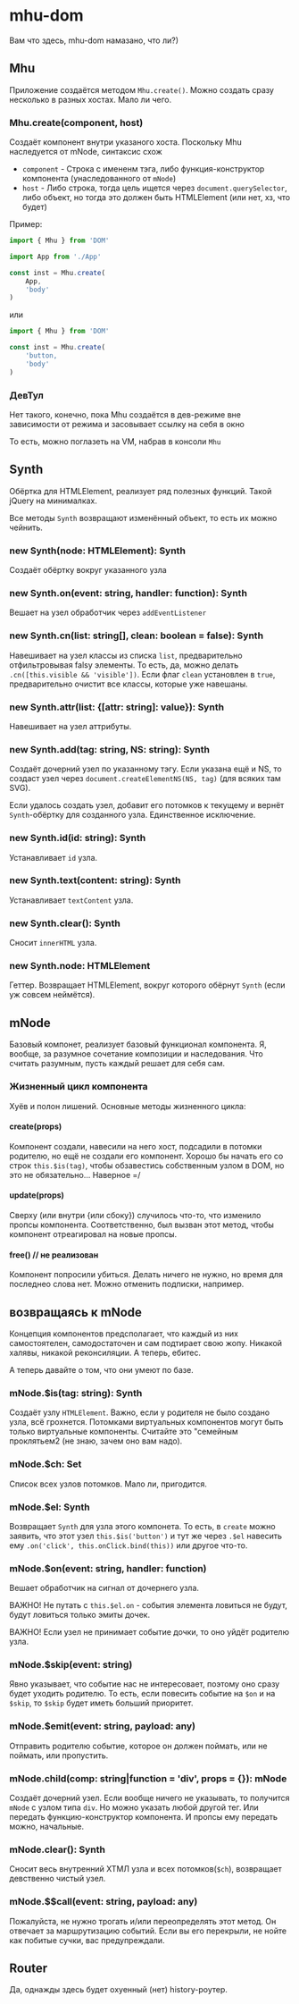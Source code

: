 # mhu-dom
Вам что здесь, mhu-dom намазано, что ли?)

## Mhu
Приложение создаётся методом `Mhu.create()`. Можно создать сразу несколько в разных хостах. Мало ли чего.

### Mhu.create(component, host)
Создаёт компонент внутри указаного хоста. Поскольку Mhu наследуется от mNode, синтаксис схож
- `component` - Строка с имененм тэга, либо функция-конструктор компонента (унаследованного от `mNode`)
- `host` - Либо строка, тогда цель ищется через `document.querySelector`, либо объект, но тогда это должен быть HTMLElement (или нет, хз, что будет)

Пример:
```js
import { Mhu } from 'DOM'

import App from './App'

const inst = Mhu.create(
	App,
	'body'
)
```

или

```js
import { Mhu } from 'DOM'

const inst = Mhu.create(
	'button,
	'body'
)
```

### ДевТул
Нет такого, конечно, пока Mhu создаётся в дев-режиме вне зависимости от режима и засовывает ссылку на себя в окно

То есть, можно поглазеть на VM, набрав в консоли `Mhu`

## Synth
Обёртка для HTMLElement, реализует ряд полезных функций. Такой jQuery на минималках.

Все методы `Synth` возвращают изменённый объект, то есть их можно чейнить.

### new Synth(node: HTMLElement): Synth
Создаёт обёртку вокруг указанного узла

### new Synth.on(event: string, handler: function): Synth
Вешает на узел обработчик через `addEventListener`

### new Synth.cn(list: string[], clean: boolean = false): Synth
Навешивает на узел классы из списка `list`, предварительно отфильтровывая falsy элементы. То есть, да, можно делать `.cn([this.visible && 'visible'])`. Если флаг `clean` установлен в `true`, предварительно очистит все классы, которые уже навешаны.

### new Synth.attr(list: {[attr: string]: value}): Synth
Навешивает на узел аттрибуты.

### new Synth.add(tag: string, NS: string): Synth
Создаёт дочерний узел по указанному тэгу. Если указана ещё и NS, то создаст узел через `document.createElementNS(NS, tag)` (для всяких там SVG).

Если удалось создать узел, добавит его потомков к текущему и вернёт `Synth`-обёртку для созданного узла. Единственное исключение.

### new Synth.id(id: string): Synth
Устанавливает `id` узла.

### new Synth.text(content: string): Synth
Устанавливает `textContent` узла.

### new Synth.clear(): Synth
Сносит `innerHTML` узла.

### new Synth.node: HTMLElement
Геттер. Возвращает HTMLElement, вокруг которого обёрнут `Synth` (если уж совсем неймётся).

## mNode
Базовый компонет, реализует базовый функционал компонента. Я, вообще, за разумное сочетание композиции и наследования. Что считать разумным, пусть каждый решает для себя сам.

### Жизненный цикл компонента
Хуёв и полон лишений. Основные методы жизненного цикла:

#### create(props)
Компонент создали, навесили на него хост, подсадили в потомки родителю, но ещё не создали его компонент. Хорошо бы начать его со строк `this.$is(tag)`, чтобы обзавестись собственным узлом в DOM, но это не обязательно... Наверное =/

#### update(props)
Сверху (или внутри {или сбоку}) случилось что-то, что изменило пропсы компонента. Соответственно, был вызван этот метод, чтобы компонент отреагировал на новые пропсы.

#### free() // не реализован
Компонент попросили убиться. Делать ничего не нужно, но время для последнео слова нет. Можно отменить подписки, например.

## возвращаясь к mNode
Концепция компонентов предсполагает, что каждый из них самостоятелен, самодостаточен и сам подтирает свою жопу. Никакой халявы, никакой реконсиляции. А теперь, ебитес.

А теперь давайте о том, что они умеют по базе.

### mNode.$is(tag: string): Synth
Создаёт узлу `HTMLElement`. Важно, если у родителя не было создано узла, всё грохнется. Потомками виртуальных компонентов могут быть только виртуальные компоненты. Считайте это "семейным проклятьем2 (не знаю, зачем оно вам надо).

### mNode.$ch: Set<mNode>
Список всех узлов потомков. Мало ли, пригодится.

### mNode.$el: Synth
Возвращает `Synth` для узла этого компонета. То есть, в `create` можно заявить, что этот узел `this.$is('button')` и тут же через `.$el` навесить ему `.on('click', this.onClick.bind(this))` или другое что-то.

### mNode.$on(event: string, handler: function)
Вешает обработчик на сигнал от дочернего узла.

ВАЖНО! Не путать с `this.$el.on` - события элемента ловиться не будут, будут ловиться только эмиты дочек.

ВАЖНО! Если узел не принимает событие дочки, то оно уйдёт родителю узла.

### mNode.$skip(event: string)
Явно указывает, что событие нас не интересовает, поэтому оно сразу будет уходить родителю. То есть, если повесить событие на `$on` и на `$skip`, то `$skip` будет иметь больший приоритет.

### mNode.$emit(event: string, payload: any)
Отправить родителю событие, которое он должен поймать, или не поймать, или пропустить.

### mNode.child(comp: string|function = 'div', props = {}): mNode
Создаёт дочерний узел. Если вообще ничего не указывать, то получится `mNode` с узлом типа `div`. Но можно указать любой другой тег. Или передать функцию-конструктор компонента. И пропсы ему передать можно, начальные.

### mNode.clear(): Synth
Сносит весь внутренний ХТМЛ узла и всех потомков(`$ch`), возвращает девственно чистый узел.

### mNode.$$call(event: string, payload: any)
Пожалуйста, не нужно трогать и/или переопределять этот метод. Он отвечает за маршрутизацию событий. Если вы его перекрыли, не нойте как побитые сучки, вас предупреждали.

## Router
Да, однажды здесь будет охуенный (нет) history-роутер.